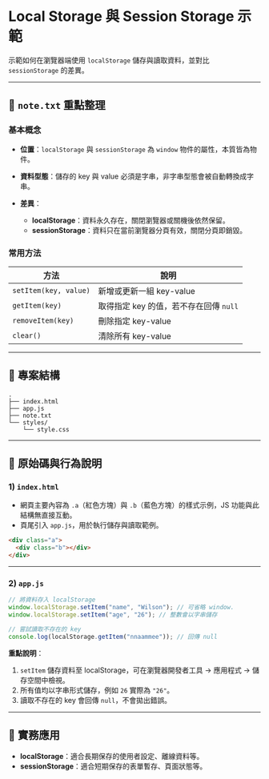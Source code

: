 # Local Storage 與 Session Storage 示範

示範如何在瀏覽器端使用 `localStorage` 儲存與讀取資料，並對比 `sessionStorage` 的差異。

---

## 📒 `note.txt` 重點整理

### 基本概念

- **位置**：`localStorage` 與 `sessionStorage` 為 `window` 物件的屬性，本質皆為物件。
- **資料型態**：儲存的 key 與 value 必須是字串，非字串型態會被自動轉換成字串。
- **差異**：

  - **localStorage**：資料永久存在，關閉瀏覽器或關機後依然保留。
  - **sessionStorage**：資料只在當前瀏覽器分頁有效，關閉分頁即銷毀。

### 常用方法

| 方法                  | 說明                                   |
| --------------------- | -------------------------------------- |
| `setItem(key, value)` | 新增或更新一組 key-value               |
| `getItem(key)`        | 取得指定 key 的值，若不存在回傳 `null` |
| `removeItem(key)`     | 刪除指定 key-value                     |
| `clear()`             | 清除所有 key-value                     |

---

## 📂 專案結構

```
.
├── index.html
├── app.js
├── note.txt
└── styles/
    └── style.css
```

---

## 🧩 原始碼與行為說明

### 1) `index.html`

- 網頁主要內容為 `.a`（紅色方塊）與 `.b`（藍色方塊）的樣式示例，JS 功能與此結構無直接互動。
- 頁尾引入 `app.js`，用於執行儲存與讀取範例。

```html
<div class="a">
  <div class="b"></div>
</div>
```

---

### 2) `app.js`

```javascript
// 將資料存入 localStorage
window.localStorage.setItem("name", "Wilson"); // 可省略 window.
window.localStorage.setItem("age", "26"); // 整數會以字串儲存

// 嘗試讀取不存在的 key
console.log(localStorage.getItem("nnaammee")); // 回傳 null
```

**重點說明**：

1. `setItem` 儲存資料至 localStorage，可在瀏覽器開發者工具 → 應用程式 → 儲存空間中檢視。
2. 所有值均以字串形式儲存，例如 `26` 實際為 `"26"`。
3. 讀取不存在的 key 會回傳 `null`，不會拋出錯誤。

---

## 🔧 實務應用

- **localStorage**：適合長期保存的使用者設定、離線資料等。
- **sessionStorage**：適合短期保存的表單暫存、頁面狀態等。
